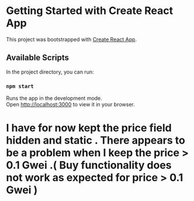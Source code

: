 # Getting Started with Create React App

This project was bootstrapped with [Create React App](https://github.com/facebook/create-react-app).

## Available Scripts

In the project directory, you can run:

### `npm start`

Runs the app in the development mode.\
Open [http://localhost:3000](http://localhost:3000) to view it in your browser.

# I have for now kept the price field hidden and static . There appears to be a problem when I keep the price > 0.1 Gwei .( Buy functionality does not work as expected for price > 0.1 Gwei ) 

